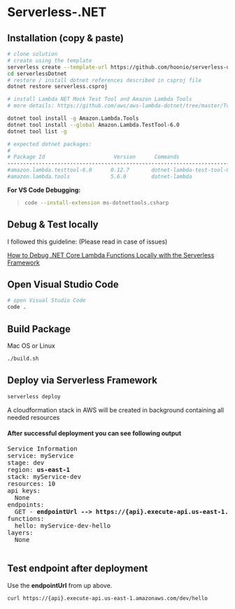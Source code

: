 # Serverless-.NET
## Installation (copy & paste)

```bash
# clone solution
# create using the template
serverless create --template-url https://github.com/hoonio/serverless-dotnet --path serverlessDotnet
cd serverlessDotnet
# restore / install dotnet references described in csproj file
dotnet restore serverless.csproj

# install Lambda NET Mock Test Tool and Amazon Lambda Tools
# more details: https://github.com/aws/aws-lambda-dotnet/tree/master/Tools/LambdaTestTool

dotnet tool install -g Amazon.Lambda.Tools
dotnet tool install --global Amazon.Lambda.TestTool-6.0
dotnet tool list -g

# expected dotnet packages:
#
# Package Id                      Version      Commands
------------------------------------------------------------------------
#amazon.lambda.testtool-6.0      0.12.7       dotnet-lambda-test-tool-6.0
#amazon.lambda.tools             5.6.0        dotnet-lambda
```

**For VS Code Debugging:**

> ```bash
> code --install-extension ms-dotnettools.csharp
> ```

## Debug & Test locally

I followed this guideline: (Please read in case of issues)

[How to Debug .NET Core Lambda Functions Locally with the Serverless Framework](https://itnext.io/how-to-debug-net-core-lambda-functions-locally-with-the-serverless-framework-dd1670bc22e2)

## Open Visual Studio Code

```bash
# open Visual Studio Code
code .
```


## Build Package

Mac OS or Linux

```bash
./build.sh
```


## Deploy via Serverless Framework

```bash
serverless deploy
```

A cloudformation stack in AWS will be created in background containing all needed resources

#### After successful deployment you can see following output

<pre>
Service Information
service: myService
stage: dev
region: <b>us-east-1</b>
stack: myService-dev
resources: 10
api keys:
  None
endpoints:
  GET - <b>endpointUrl --> https://{api}.execute-api.us-east-1.amazonaws.com/dev/hello</b>
functions:
  hello: myService-dev-hello
layers:
  None

</pre>

## Test endpoint after deployment

Use the **endpointUrl** from up above.

```bash
curl https://{api}.execute-api.us-east-1.amazonaws.com/dev/hello
```

